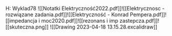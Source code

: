 H: Wyklad78
![[Notatki Elektryczność2022.pdf]]![[Elektrycznosc - rozwiązane zadania.pdf]]![[Elektryczność - Konrad Pempera.pdf]]![[impedancja i moc2020.pdf]]![[rezonans i imp zastepcza.pdf]]![[skuteczna.png]]
![[Drawing 2023-04-18 13.15.28.excalidraw]]